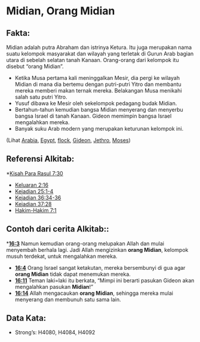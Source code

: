 # Midian, Orang Midian

## Fakta:

Midian adalah putra Abraham dan istrinya Ketura. Itu juga merupakan nama suatu kelompok masyarakat dan wilayah yang terletak di Gurun Arab bagian utara di sebelah selatan tanah Kanaan. Orang-orang dari kelompok itu disebut “orang Midian”.

* Ketika Musa pertama kali meninggalkan Mesir, dia pergi ke wilayah Midian di mana dia bertemu dengan putri-putri Yitro dan membantu mereka memberi makan ternak mereka. Belakangan Musa menikahi salah satu putri Yitro.
* Yusuf dibawa ke Mesir oleh sekelompok pedagang budak Midian.
* Bertahun-tahun kemudian bangsa Midian menyerang dan menyerbu bangsa Israel di tanah Kanaan. Gideon memimpin bangsa Israel mengalahkan mereka.
* Banyak suku Arab modern yang merupakan keturunan kelompok ini.

(Lihat [Arabia](../names/arabia.md), [Egypt](../names/egypt.md), [flock](../other/flock.md), [Gideon](../names/gideon.md), [Jethro](../names/jethro.md), [Moses](../names/moses.md))

## Referensi Alkitab:

*[Kisah Para Rasul 7:30](rc://en/tn/help/act/07/30)
* [Keluaran 2:16](rc://en/tn/help/exo/02/16)
* [Kejadian 25:1-4](rc://en/tn/help/gen/25/01)
* [Kejadian 36:34-36](rc://en/tn/help/gen/36/34)
* [Kejadian 37:28](rc://en/tn/help/gen/37/28)
* [Hakim-Hakim 7:1](rc://en/tn/help/jdg/07/1)

## Contoh dari cerita Alkitab::

*__[16:3](rc://en/tn/help/obs/16/03)__ Namun kemudian orang-orang melupakan Allah dan mulai menyembah berhala lagi. Jadi Allah mengizinkan __orang Midian__, kelompok musuh terdekat, untuk mengalahkan mereka.
* __[16:4](rc://en/tn/help/obs/16/04)__ Orang Israel sangat ketakutan, mereka bersembunyi di gua agar __orang Midian__ tidak dapat menemukan mereka.
* __[16:11](rc://en/tn/help/obs/16/11)__ Teman laki=laki itu berkata, “Mimpi ini berarti pasukan Gideon akan mengalahkan pasukan __Midian__!”
* __[16:14](rc://en/tn/help/obs/16/14)__ Allah mengacaukan __orang Midian__, sehingga mereka mulai menyerang dan membunuh satu sama lain.

## Data Kata:

* Strong’s: H4080, H4084, H4092
